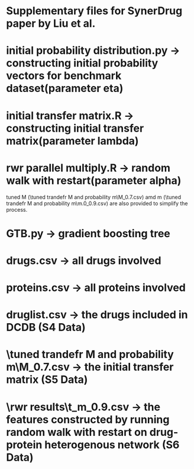 # Supplementary files for SynerDrug paper by Liu et al.
# initial probability distribution.py -> constructing initial probability vectors for benchmark dataset(parameter eta)
# initial transfer matrix.R -> constructing initial transfer matrix(parameter lambda)
# rwr parallel multiply.R -> random walk with restart(parameter alpha) 
  tuned M (\tuned trandefr M and probability m\M_0.7.csv) amd m (\tuned trandefr M and probability m\m.0_0.9.csv) are also provided to       simplify the process.
# GTB.py -> gradient boosting tree 
# drugs.csv -> all drugs involved
# proteins.csv -> all proteins involved 
# druglist.csv -> the drugs included in DCDB (S4 Data)
# \tuned trandefr M and probability m\M_0.7.csv -> the initial transfer matrix (S5 Data)
# \rwr results\t_m_0.9.csv -> the features constructed by running random walk with restart on drug-protein heterogenous network (S6 Data)

